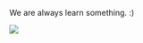 We are always learn something. :)

[![](https://img.shields.io/badge/LinkedIn-0077B5?style=for-the-badge&logo=linkedin&logoColor=white)](https://www.linkedin.com/in/rodrigo-cesar-schuck/)


<!--
### Languages

[![Python](https://img.shields.io/badge/-Python-000?&logo=Python)](https://)

### Technologies

### Other

### Spotify

### Git Status

https://github-readme-stats.vercel.app/api?username=sschuckk&show_icons=true&theme=dracula&include_all_commits=true&count_private=true
https://github-readme-stats.vercel.app/api/top-langs/?username=sschuckk&layout=compact&langs_count=7&theme=dracula

[![Status](https://github-readme-stats.vercel.app/api?username=sschuckk&count_private=true&show_icons=true&theme=radical&hide_rank=false)](https://github.com/anuraghazra/github-readme-stats)
**sschuckk/sschuckk** is a ✨ _special_ ✨ repository because its `README.md` (this file) appears on your GitHub profile.

[![Top Langs](https://github-readme-stats.vercel.app/api/top-langs/?username=sschuckk)](https://github.com/sschuckk/github-readme-stats)


Here are some ideas to get you started:

- 🔭 I’m currently working on ...
- 🌱 I’m currently learning ...
- 👯 I’m looking to collaborate on ...
- 🤔 I’m looking for help with ...
- 💬 Ask me about ...
- 📫 How to reach me: ...
- 😄 Pronouns: ...
- ⚡ Fun fact: ...
-->
